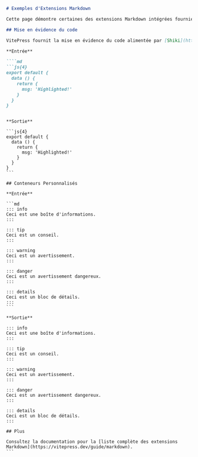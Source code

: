 <!-- Translated on 15/04/2025 -->

```markdown
# Exemples d'Extensions Markdown

Cette page démontre certaines des extensions Markdown intégrées fournies par VitePress.

## Mise en évidence du code

VitePress fournit la mise en évidence du code alimentée par [Shiki](https://github.com/shikijs/shiki), avec des fonctionnalités supplémentaires telles que l'éclaircissage des lignes :

**Entrée**

````md
```js{4}
export default {
  data () {
    return {
      msg: 'Highlighted!'
    }
  }
}
```
````

**Sortie**

```js{4}
export default {
  data () {
    return {
      msg: 'Highlighted!'
    }
  }
}
```

## Conteneurs Personnalisés

**Entrée**

```md
::: info
Ceci est une boîte d'informations.
:::

::: tip
Ceci est un conseil.
:::

::: warning
Ceci est un avertissement.
:::

::: danger
Ceci est un avertissement dangereux.
:::

::: details
Ceci est un bloc de détails.
:::
```

**Sortie**

::: info
Ceci est une boîte d'informations.
:::

::: tip
Ceci est un conseil.
:::

::: warning
Ceci est un avertissement.
:::

::: danger
Ceci est un avertissement dangereux.
:::

::: details
Ceci est un bloc de détails.
:::

## Plus

Consultez la documentation pour la [liste complète des extensions Markdown](https://vitepress.dev/guide/markdown).
```